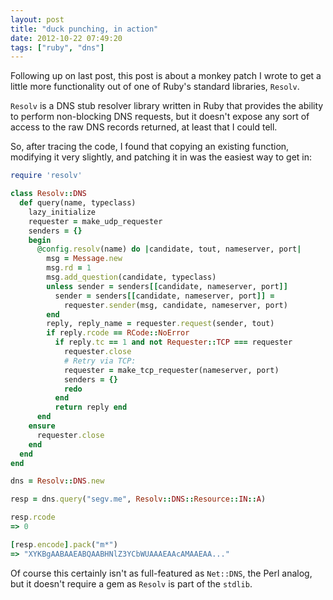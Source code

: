 ```yaml
---
layout: post
title: "duck punching, in action"
date: 2012-10-22 07:49:20
tags: ["ruby", "dns"]
---
```


Following up on last post, this post is about a monkey patch I wrote to get a
little more functionality out of one of Ruby's standard libraries, `Resolv`.

`Resolv` is a DNS stub resolver library written in Ruby that provides the
ability to perform non-blocking DNS requests, but it doesn't expose any sort of
access to the raw DNS records returned, at least that I could tell. 

So, after tracing the code, I found that copying an existing function,
modifying it very slightly, and patching it in was the easiest way to get in:

```ruby
require 'resolv'

class Resolv::DNS
  def query(name, typeclass)
    lazy_initialize
    requester = make_udp_requester
    senders = {}
    begin
      @config.resolv(name) do |candidate, tout, nameserver, port|
        msg = Message.new
        msg.rd = 1
        msg.add_question(candidate, typeclass)
        unless sender = senders[[candidate, nameserver, port]]
          sender = senders[[candidate, nameserver, port]] =
            requester.sender(msg, candidate, nameserver, port)
        end
        reply, reply_name = requester.request(sender, tout)
        if reply.rcode == RCode::NoError
          if reply.tc == 1 and not Requester::TCP === requester
            requester.close
            # Retry via TCP:
            requester = make_tcp_requester(nameserver, port)
            senders = {}
            redo
          end
          return reply end
      end
    ensure
      requester.close
    end
  end
end

dns = Resolv::DNS.new

resp = dns.query("segv.me", Resolv::DNS::Resource::IN::A)

resp.rcode
=> 0

[resp.encode].pack("m*")
=> "XYKBgAABAAEABQAABHNlZ3YCbWUAAAEAAcAMAAEAA..."

```

Of course this certainly isn't as full-featured as `Net::DNS`, the Perl analog,
but it doesn't require a gem as `Resolv` is part of the `stdlib`.

